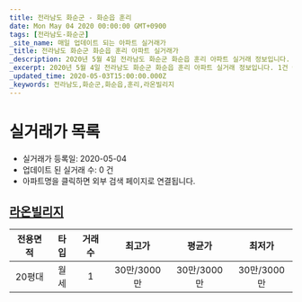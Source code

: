 ```yaml
---
title: 전라남도 화순군 - 화순읍 훈리
date: Mon May 04 2020 00:00:00 GMT+0900
tags: [전라남도-화순군]
_site_name: 매일 업데이트 되는 아파트 실거래가
_title: 전라남도 화순군 화순읍 훈리 아파트 실거래가
_description: 2020년 5월 4일 전라남도 화순군 화순읍 훈리 아파트 실거래 정보입니다. 1건 아파트 정보가 있습니다.
_excerpt: 2020년 5월 4일 전라남도 화순군 화순읍 훈리 아파트 실거래 정보입니다. 1건 아파트 정보가 있습니다.
_updated_time: 2020-05-03T15:00:00.000Z
_keywords: 전라남도,화순군,화순읍,훈리,라온빌리지
---
```






# 실거래가 목록
- 실거래가 등록일: 2020-05-04
- 업데이트 된 실거래 수: 0 건
- 아파트명을 클릭하면 외부 검색 페이지로 연결됩니다.

## [라온빌리지](#라온빌리지)

|전용면적|타입|거래수|최고가|평균가|최저가|
|:---:|:---:|:---:|:---:|:---:|:---:|
|20평대|<span class="deal-type-3">월세</span>|1|30만/3000만|30만/3000만|30만/3000만|

<br/>



